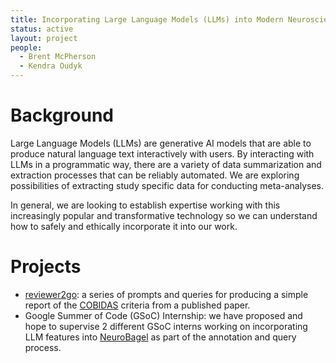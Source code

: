 ```yaml
---
title: Incorporating Large Language Models (LLMs) into Modern Neuroscience
status: active
layout: project
people:
  - Brent McPherson
  - Kendra Oudyk
---
```


# Background

Large Language Models (LLMs) are generative AI models that are able to
produce natural language text interactively with users. By interacting
with LLMs in a programmatic way, there are a variety of data
summarization and extraction processes that can be reliably
automated. We are exploring possibilities of extracting study specific
data for conducting meta-analyses.

In general, we are looking to establish expertise working with this
increasingly popular and transformative technology so we can
understand how to safely and ethically incorporate it into our work.

# Projects

- [reviewer2go](https://github.com/bcmcpher/reviewer2go): a series of prompts and queries for producing a simple
  report of the
  [COBIDAS](https://www.humanbrainmapping.org/i4a/pages/index.cfm?pageid=3728)
  criteria from a published paper.
- Google Summer of Code (GSoC) Internship: we have proposed and hope
  to supervise 2 different GSoC interns working on incorporating LLM
  features into
  [NeuroBagel](https://www.neurobagel.org/documentation/) as part of
  the annotation and query process.
